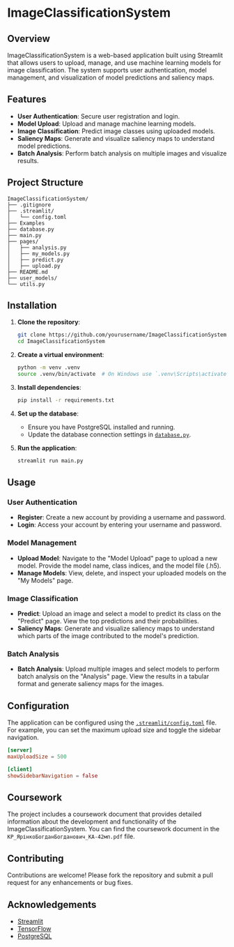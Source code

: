 # ImageClassificationSystem

## Overview

ImageClassificationSystem is a web-based application built using Streamlit that allows users to upload, manage, and use machine learning models for image classification. The system supports user authentication, model management, and visualization of model predictions and saliency maps.

## Features

- **User Authentication**: Secure user registration and login.
- **Model Upload**: Upload and manage machine learning models.
- **Image Classification**: Predict image classes using uploaded models.
- **Saliency Maps**: Generate and visualize saliency maps to understand model predictions.
- **Batch Analysis**: Perform batch analysis on multiple images and visualize results.

## Project Structure

```
ImageClassificationSystem/
├── .gitignore
├── .streamlit/
│   └── config.toml
├── Examples
├── database.py
├── main.py
├── pages/
│   ├── analysis.py
│   ├── my_models.py
│   ├── predict.py
│   ├── upload.py
├── README.md
├── user_models/
└── utils.py
```

## Installation

1. **Clone the repository**:

   ```sh
   git clone https://github.com/yourusername/ImageClassificationSystem.git
   cd ImageClassificationSystem
   ```
2. **Create a virtual environment**:

   ```sh
   python -m venv .venv
   source .venv/bin/activate  # On Windows use `.venv\Scripts\activate`
   ```
3. **Install dependencies**:

   ```sh
   pip install -r requirements.txt
   ```
4. **Set up the database**:

   - Ensure you have PostgreSQL installed and running.
   - Update the database connection settings in [`database.py`](database.py).
5. **Run the application**:

   ```sh
   streamlit run main.py
   ```

## Usage

### User Authentication

- **Register**: Create a new account by providing a username and password.
- **Login**: Access your account by entering your username and password.

### Model Management

- **Upload Model**: Navigate to the "Model Upload" page to upload a new model. Provide the model name, class indices, and the model file (.h5).
- **Manage Models**: View, delete, and inspect your uploaded models on the "My Models" page.

### Image Classification

- **Predict**: Upload an image and select a model to predict its class on the "Predict" page. View the top predictions and their probabilities.
- **Saliency Maps**: Generate and visualize saliency maps to understand which parts of the image contributed to the model's prediction.

### Batch Analysis

- **Batch Analysis**: Upload multiple images and select models to perform batch analysis on the "Analysis" page. View the results in a tabular format and generate saliency maps for the images.

## Configuration

The application can be configured using the [`.streamlit/config.toml`](.streamlit/config.toml) file. For example, you can set the maximum upload size and toggle the sidebar navigation.

```toml
[server]
maxUploadSize = 500

[client]
showSidebarNavigation = false
```

## Coursework

The project includes a coursework document that provides detailed information about the development and functionality of the ImageClassificationSystem. You can find the coursework document in the `КР_ЯрінкоБогданБогданович_КА-42мп.pdf` file.

## Contributing

Contributions are welcome! Please fork the repository and submit a pull request for any enhancements or bug fixes.

## Acknowledgements

- [Streamlit](https://streamlit.io/)
- [TensorFlow](https://www.tensorflow.org/)
- [PostgreSQL](https://www.postgresql.org/)

